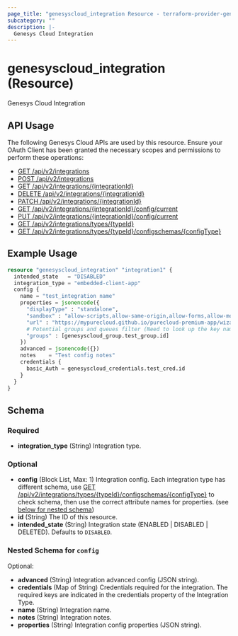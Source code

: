 ```yaml
---
page_title: "genesyscloud_integration Resource - terraform-provider-genesyscloud"
subcategory: ""
description: |-
  Genesys Cloud Integration
---
```

# genesyscloud_integration (Resource)

Genesys Cloud Integration

## API Usage
The following Genesys Cloud APIs are used by this resource. Ensure your OAuth Client has been granted the necessary scopes and permissions to perform these operations:

* [GET /api/v2/integrations](https://developer.mypurecloud.com/api/rest/v2/integrations/#get-api-v2-integrations)
* [POST /api/v2/integrations](https://developer.mypurecloud.com/api/rest/v2/integrations/#post-api-v2-integrations)
* [GET /api/v2/integrations/{integrationId}](https://developer.mypurecloud.com/api/rest/v2/integrations/#get-api-v2-integrations--integrationId-)
* [DELETE /api/v2/integrations/{integrationId}](https://developer.mypurecloud.com/api/rest/v2/integrations/#delete-api-v2-integrations--integrationId-)
* [PATCH /api/v2/integrations/{integrationId}](https://developer.mypurecloud.com/api/rest/v2/integrations/#patch-api-v2-integrations--integrationId-)
* [GET /api/v2/integrations/{integrationId}/config/current](https://developer.mypurecloud.com/api/rest/v2/integrations/#get-api-v2-integrations--integrationId--config-current)
* [PUT /api/v2/integrations/{integrationId}/config/current](https://developer.mypurecloud.com/api/rest/v2/integrations/#put-api-v2-integrations--integrationId--config-current)
* [GET /api/v2/integrations/types/{typeId}](https://developer.mypurecloud.com/api/rest/v2/integrations/#get-api-v2-integrations-types--typeId-)
* [GET /api/v2/integrations/types/{typeId}/configschemas/{configType}](https://developer.mypurecloud.com/api/rest/v2/integrations/#get-api-v2-integrations-types--typeId--configschemas--configType-)


## Example Usage

```terraform
resource "genesyscloud_integration" "integration1" {
  intended_state   = "DISABLED"
  integration_type = "embedded-client-app"
  config {
    name = "test_integration name"
    properties = jsonencode({
      "displayType" : "standalone",
      "sandbox" : "allow-scripts,allow-same-origin,allow-forms,allow-modals",
      "url" : "https://mypurecloud.github.io/purecloud-premium-app/wizard/index.html"
      # Potential groups and queues filter (Need to look up the key name from integration type schema)
      "groups" : [genesyscloud_group.test_group.id]
    })
    advanced = jsonencode({})
    notes    = "Test config notes"
    credentials {
      basic_Auth = genesyscloud_credentials.test_cred.id
    }
  }
}
```

<!-- schema generated by tfplugindocs -->
## Schema

### Required

- **integration_type** (String) Integration type.

### Optional

- **config** (Block List, Max: 1) Integration config. Each integration type has different schema, use [GET /api/v2/integrations/types/{typeId}/configschemas/{configType}](https://developer.mypurecloud.com/api/rest/v2/integrations/#get-api-v2-integrations-types--typeId--configschemas--configType-) to check schema, then use the correct attribute names for properties. (see [below for nested schema](#nestedblock--config))
- **id** (String) The ID of this resource.
- **intended_state** (String) Integration state (ENABLED | DISABLED | DELETED). Defaults to `DISABLED`.

<a id="nestedblock--config"></a>
### Nested Schema for `config`

Optional:

- **advanced** (String) Integration advanced config (JSON string).
- **credentials** (Map of String) Credentials required for the integration. The required keys are indicated in the credentials property of the Integration Type.
- **name** (String) Integration name.
- **notes** (String) Integration notes.
- **properties** (String) Integration config properties (JSON string).

